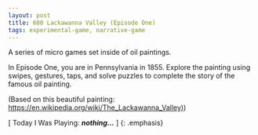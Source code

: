 ```yaml
---
layout: post
title: 600 Lackawanna Valley (Episode One)
tags: experimental-game, narrative-game
---
```

A series of micro games set inside of oil paintings.

In Episode One, you are in Pennsylvania in 1855. Explore the painting using swipes, gestures, taps, and solve puzzles to complete the story of the famous oil painting.

(Based on this beautiful painting: [https://en.wikipedia.org/wiki/The_Lackawanna_Valley)](https://en.wikipedia.org/wiki/The_Lackawanna_Valley))

[ Today I Was Playing: ***nothing...*** ]
{: .emphasis}